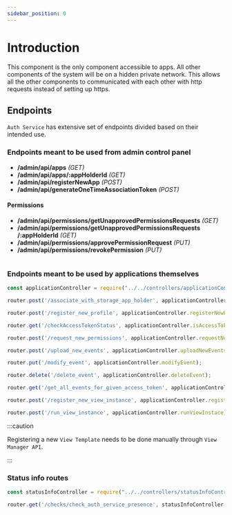 ```yaml
---
sidebar_position: 0
---
```


# Introduction

This component is the only component accessible to apps. All other components of the system will be on a hidden private network. This allows all the other components to communicated with each other with http requests instead of setting up https.

## Endpoints

`Auth Service` has extensive set of endpoints divided based on their intended use.

### Endpoints meant to be used from admin control panel

- **/admin/api/apps** *(GET)*
- **/admin/api/apps/:appHolderId** *(GET)*
- **/admin/api/registerNewApp** *(POST)*
- **/admin/api/generateOneTimeAssociationToken** *(POST)*

#### Permissions
- **/admin/api/permissions/getUnapprovedPermissionsRequests** *(GET)*
- **/admin/api/permissions/getUnapprovedPermissionsRequests /:appHolderId** *(GET)*
- **/admin/api/permissions/approvePermissionRequest** *(PUT)*
- **/admin/api/permissions/revokePermission** *(PUT)*

```js title="endpoints for admin"
```


### Endpoints meant to be used by applications themselves

```js title="association, registration, permissions"
const applicationController = require("../../controllers/applicationController");

router.post('/associate_with_storage_app_holder', applicationController.associateAppWithStorageAppHolder);

router.post('/register_new_profile', applicationController.registerNewProfile);

router.get('/checkAccessTokenStatus', applicationController.isAccessTokenForGivenPermissionRequestActive);

router.post('/request_new_permissions', applicationController.requestNewPermissions);
```

```js title="events related"
router.post('/upload_new_events', applicationController.uploadNewEvents);

router.put('/modify_event', applicationController.modifyEvent);

router.delete('/delete_event', applicationController.deleteEvent);

router.get('/get_all_events_for_given_access_token', applicationController.getAllEventsOfGivenProfile);
```

```js title="views related"
router.post('/register_new_view_instance', applicationController.registerNewViewInstance);

router.post('/run_view_instance', applicationController.runViewInstace);
```

:::caution

Registering a new `View Template` needs to be done manually through `View Manager API`.

:::

### Status info routes

```js title="status info routes"
const statusInfoController = require("../../controllers/statusInfoController")

router.get('/checks/check_auth_service_presence', statusInfoController.returnAuthServicePresence);
```